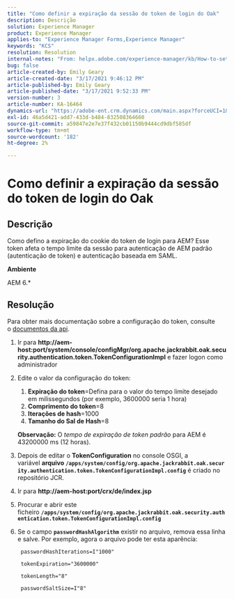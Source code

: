 ```yaml
---
title: "Como definir a expiração da sessão do token de login do Oak"
description: Descrição
solution: Experience Manager
product: Experience Manager
applies-to: "Experience Manager Forms,Experience Manager"
keywords: "KCS"
resolution: Resolution
internal-notes: "From: helpx.adobe.com/experience-manager/kb/How-to-set-token-session-expiration-AEM.html"
bug: false
article-created-by: Emily Geary
article-created-date: "3/17/2021 9:46:12 PM"
article-published-by: Emily Geary
article-published-date: "3/17/2021 9:52:33 PM"
version-number: 3
article-number: KA-16464
dynamics-url: "https://adobe-ent.crm.dynamics.com/main.aspx?forceUCI=1&pagetype=entityrecord&etn=knowledgearticle&id=1f76a130-6a87-eb11-a812-000d3a593216"
exl-id: 46a5d421-add7-433d-b484-832508364660
source-git-commit: a59847e2e7e37f432cb01150b9444cd9dbf585df
workflow-type: tm+mt
source-wordcount: '182'
ht-degree: 2%

---
```


# Como definir a expiração da sessão do token de login do Oak

## Descrição

Como defino a expiração do cookie do token de login para AEM? Esse token afeta o tempo limite da sessão para autenticação de AEM padrão (autenticação de token) e autenticação baseada em SAML.

<b>Ambiente</b>

AEM 6.\*

## Resolução

Para obter mais documentação sobre a configuração do token, consulte o [documentos da api](https://jackrabbit.apache.org/oak/docs/apidocs/org/apache/jackrabbit/oak/security/authentication/token/TokenConfigurationImpl.html).

1. Ir para <b>http://aem-host:port/system/console/configMgr/org.apache.jackrabbit.oak.security.authentication.token.TokenConfigurationImpl</b> e fazer logon como administrador
1. Edite o valor da configuração do token:
   1. <b>Expiração do token</b>=Defina para o valor do tempo limite desejado em milissegundos (por exemplo, 3600000 seria 1 hora)
   1. <b>Comprimento do token</b>=8
   1. <b>Iterações de hash</b>=1000
   1. <b>Tamanho do Sal de Hash</b>=8

   <b>Observação:</b> O *tempo de expiração de token padrão* para AEM é 43200000 ms (12 horas).

1. Depois de editar o <b>TokenConfiguration</b> no console OSGI, a variável <b>arquivo `/apps/system/config/org.apache.jackrabbit.oak.security.authentication.token.TokenConfigurationImpl.config`</b> é criado no repositório JCR.
1. Ir para <b>http://aem-host:port/crx/de/index.jsp</b>
1. Procurar e abrir este ficheiro <b>`/apps/system/config/org.apache.jackrabbit.oak.security.authentication.token.TokenConfigurationImpl.config`</b>
1. Se o campo <b>`passwordHashAlgorithm`</b> existir no arquivo, remova essa linha e salve. Por exemplo, agora o arquivo pode ter esta aparência:

   ```
    passwordHashIterations=I"1000"
   
    tokenExpiration="3600000"
   
    tokenLength="8"
   
    passwordSaltSize=I"8"
   ```
